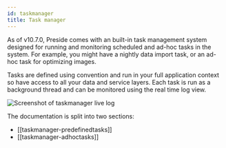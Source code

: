 ```yaml
---
id: taskmanager
title: Task manager
---
```


As of v10.7.0, Preside comes with an built-in task management system designed for running and monitoring scheduled and ad-hoc tasks in the system. For example, you might have a nightly data import task, or an ad-hoc task for optimizing images.

Tasks are defined using convention and run in your full application context so have access to all your data and service layers. Each task is run as a background thread and can be monitored using the real time log view.

![Screenshot of taskmanager live log](images/screenshots/taskmanagerlogs.png)

The documentation is split into two sections:

* [[taskmanager-predefinedtasks]]
* [[taskmanager-adhoctasks]]